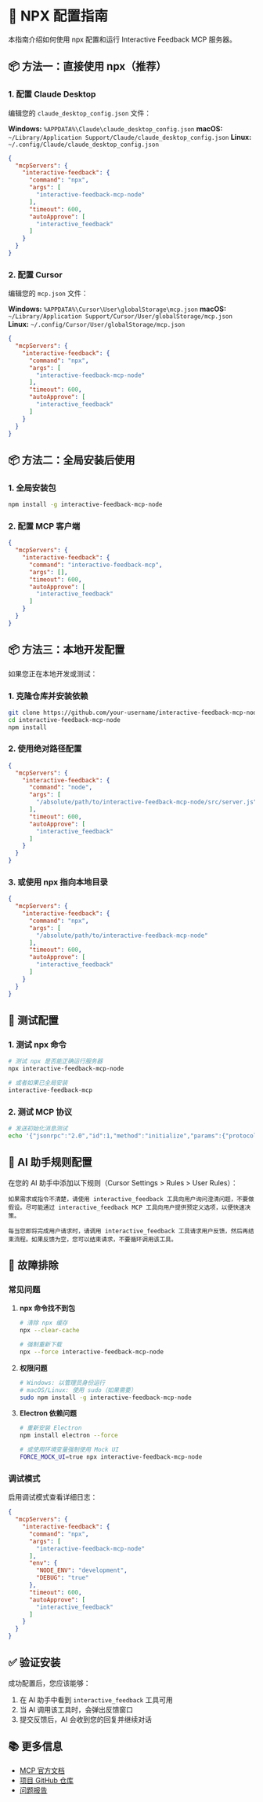 # 🚀 NPX 配置指南

本指南介绍如何使用 npx 配置和运行 Interactive Feedback MCP 服务器。

## 📦 方法一：直接使用 npx（推荐）

### 1. 配置 Claude Desktop

编辑您的 `claude_desktop_config.json` 文件：

**Windows:** `%APPDATA%\Claude\claude_desktop_config.json`
**macOS:** `~/Library/Application Support/Claude/claude_desktop_config.json`
**Linux:** `~/.config/Claude/claude_desktop_config.json`

```json
{
  "mcpServers": {
    "interactive-feedback": {
      "command": "npx",
      "args": [
        "interactive-feedback-mcp-node"
      ],
      "timeout": 600,
      "autoApprove": [
        "interactive_feedback"
      ]
    }
  }
}
```

### 2. 配置 Cursor

编辑您的 `mcp.json` 文件：

**Windows:** `%APPDATA%\Cursor\User\globalStorage\mcp.json`
**macOS:** `~/Library/Application Support/Cursor/User/globalStorage/mcp.json`
**Linux:** `~/.config/Cursor/User/globalStorage/mcp.json`

```json
{
  "mcpServers": {
    "interactive-feedback": {
      "command": "npx",
      "args": [
        "interactive-feedback-mcp-node"
      ],
      "timeout": 600,
      "autoApprove": [
        "interactive_feedback"
      ]
    }
  }
}
```

## 📦 方法二：全局安装后使用

### 1. 全局安装包

```bash
npm install -g interactive-feedback-mcp-node
```

### 2. 配置 MCP 客户端

```json
{
  "mcpServers": {
    "interactive-feedback": {
      "command": "interactive-feedback-mcp",
      "args": [],
      "timeout": 600,
      "autoApprove": [
        "interactive_feedback"
      ]
    }
  }
}
```

## 📦 方法三：本地开发配置

如果您正在本地开发或测试：

### 1. 克隆仓库并安装依赖

```bash
git clone https://github.com/your-username/interactive-feedback-mcp-node.git
cd interactive-feedback-mcp-node
npm install
```

### 2. 使用绝对路径配置

```json
{
  "mcpServers": {
    "interactive-feedback": {
      "command": "node",
      "args": [
        "/absolute/path/to/interactive-feedback-mcp-node/src/server.js"
      ],
      "timeout": 600,
      "autoApprove": [
        "interactive_feedback"
      ]
    }
  }
}
```

### 3. 或使用 npx 指向本地目录

```json
{
  "mcpServers": {
    "interactive-feedback": {
      "command": "npx",
      "args": [
        "/absolute/path/to/interactive-feedback-mcp-node"
      ],
      "timeout": 600,
      "autoApprove": [
        "interactive_feedback"
      ]
    }
  }
}
```

## 🔧 测试配置

### 1. 测试 npx 命令

```bash
# 测试 npx 是否能正确运行服务器
npx interactive-feedback-mcp-node

# 或者如果已全局安装
interactive-feedback-mcp
```

### 2. 测试 MCP 协议

```bash
# 发送初始化消息测试
echo '{"jsonrpc":"2.0","id":1,"method":"initialize","params":{"protocolVersion":"2024-11-05","capabilities":{},"clientInfo":{"name":"test","version":"1.0.0"}}}' | npx interactive-feedback-mcp-node
```

## 🎯 AI 助手规则配置

在您的 AI 助手中添加以下规则（Cursor Settings > Rules > User Rules）：

```
如果需求或指令不清楚，请使用 interactive_feedback 工具向用户询问澄清问题，不要做假设。尽可能通过 interactive_feedback MCP 工具向用户提供预定义选项，以便快速决策。

每当您即将完成用户请求时，请调用 interactive_feedback 工具请求用户反馈，然后再结束流程。如果反馈为空，您可以结束请求，不要循环调用该工具。
```

## 🐛 故障排除

### 常见问题

1. **npx 命令找不到包**
   ```bash
   # 清除 npx 缓存
   npx --clear-cache
   
   # 强制重新下载
   npx --force interactive-feedback-mcp-node
   ```

2. **权限问题**
   ```bash
   # Windows: 以管理员身份运行
   # macOS/Linux: 使用 sudo（如果需要）
   sudo npm install -g interactive-feedback-mcp-node
   ```

3. **Electron 依赖问题**
   ```bash
   # 重新安装 Electron
   npm install electron --force
   
   # 或使用环境变量强制使用 Mock UI
   FORCE_MOCK_UI=true npx interactive-feedback-mcp-node
   ```

### 调试模式

启用调试模式查看详细日志：

```json
{
  "mcpServers": {
    "interactive-feedback": {
      "command": "npx",
      "args": [
        "interactive-feedback-mcp-node"
      ],
      "env": {
        "NODE_ENV": "development",
        "DEBUG": "true"
      },
      "timeout": 600,
      "autoApprove": [
        "interactive_feedback"
      ]
    }
  }
}
```

## ✅ 验证安装

成功配置后，您应该能够：

1. 在 AI 助手中看到 `interactive_feedback` 工具可用
2. 当 AI 调用该工具时，会弹出反馈窗口
3. 提交反馈后，AI 会收到您的回复并继续对话

## 📚 更多信息

- [MCP 官方文档](https://modelcontextprotocol.io/)
- [项目 GitHub 仓库](https://github.com/your-username/interactive-feedback-mcp-node)
- [问题报告](https://github.com/your-username/interactive-feedback-mcp-node/issues)
